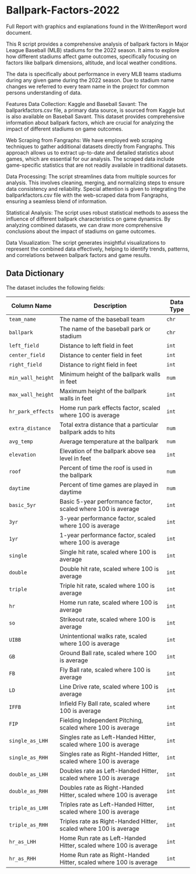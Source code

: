 # Ballpark-Factors-2022



Full Report with graphics and explanations found in the WrittenReport word document. 

This R script provides a comprehensive analysis of ballpark factors in Major League Baseball (MLB) stadiums for the 2022 season. It aims to explore how different stadiums affect game outcomes, specifically focusing on factors like ballpark dimensions, altitude, and local weather conditions.

The data is specifically about performance in every MLB teams stadiums during any given game during the 2022 season. Due to stadium name changes we referred to every team name in the project for common persons understanding of data. 

Features
Data Collection: Kaggle and Baseball Savant: The ballparkfactors.csv file, a primary data source, is sourced from Kaggle but is also available on Baseball Savant. This dataset provides comprehensive information about ballpark factors, which are crucial for analyzing the impact of different stadiums on game outcomes.

Web Scraping from Fangraphs: We have employed web scraping techniques to gather additional datasets directly from Fangraphs. This approach allows us to extract up-to-date and detailed statistics about games, which are essential for our analysis. The scraped data include game-specific statistics that are not readily available in traditional datasets.

Data Processing: The script streamlines data from multiple sources for analysis. This involves cleaning, merging, and normalizing steps to ensure data consistency and reliability. Special attention is given to integrating the ballparkfactors.csv file with the web-scraped data from Fangraphs, ensuring a seamless blend of information.

Statistical Analysis: The script uses robust statistical methods to assess the influence of different ballpark characteristics on game dynamics. By analyzing combined datasets, we can draw more comprehensive conclusions about the impact of stadiums on game outcomes.

Data Visualization: The script generates insightful visualizations to represent the combined data effectively, helping to identify trends, patterns, and correlations between ballpark factors and game results.

## Data Dictionary

The dataset includes the following fields:

| Column Name       | Description                                                       | Data Type |
|-------------------|-------------------------------------------------------------------|-----------|
| `team_name`       | The name of the baseball team                                     | `chr`     |
| `ballpark`        | The name of the baseball park or stadium                          | `chr`     |
| `left_field`      | Distance to left field in feet                                    | `int`     |
| `center_field`    | Distance to center field in feet                                  | `int`     |
| `right_field`     | Distance to right field in feet                                   | `int`     |
| `min_wall_height` | Minimum height of the ballpark walls in feet                      | `num`     |
| `max_wall_height` | Maximum height of the ballpark walls in feet                      | `int`     |
| `hr_park_effects` | Home run park effects factor, scaled where 100 is average         | `int`     |
| `extra_distance`  | Total extra distance that a particular ballpark adds to hits     | `num`     |
| `avg_temp`        | Average temperature at the ballpark                               | `num`     |
| `elevation`       | Elevation of the ballpark above sea level in feet                 | `int`     |
| `roof`            | Percent of time the roof is used in the ballpark                  | `num`     |
| `daytime`         | Percent of time games are played in daytime                       | `num`     |
| `basic_5yr`       | Basic 5-year performance factor, scaled where 100 is average      | `int`     |
| `3yr`             | 3-year performance factor, scaled where 100 is average            | `int`     |
| `1yr`             | 1-year performance factor, scaled where 100 is average            | `int`     |
| `single`          | Single hit rate, scaled where 100 is average                      | `int`     |
| `double`          | Double hit rate, scaled where 100 is average                      | `int`     |
| `triple`          | Triple hit rate, scaled where 100 is average                      | `int`     |
| `hr`              | Home run rate, scaled where 100 is average                        | `int`     |
| `so`              | Strikeout rate, scaled where 100 is average                       | `int`     |
| `UIBB`            | Unintentional walks rate, scaled where 100 is average             | `int`     |
| `GB`              | Ground Ball rate, scaled where 100 is average                     | `int`     |
| `FB`              | Fly Ball rate, scaled where 100 is average                        | `int`     |
| `LD`              | Line Drive rate, scaled where 100 is average                      | `int`     |
| `IFFB`            | Infield Fly Ball rate, scaled where 100 is average                | `int`     |
| `FIP`             | Fielding Independent Pitching, scaled where 100 is average        | `int`     |
| `single_as_LHH`   | Singles rate as Left-Handed Hitter, scaled where 100 is average   | `int`     |
| `single_as_RHH`   | Singles rate as Right-Handed Hitter, scaled where 100 is average  | `int`     |
| `double_as_LHH`   | Doubles rate as Left-Handed Hitter, scaled where 100 is average   | `int`     |
| `double_as_RHH`   | Doubles rate as Right-Handed Hitter, scaled where 100 is average  | `int`     |
| `triple_as_LHH`   | Triples rate as Left-Handed Hitter, scaled where 100 is average   | `int`     |
| `triple_as_RHH`   | Triples rate as Right-Handed Hitter, scaled where 100 is average  | `int`     |
| `hr_as_LHH`       | Home Run rate as Left-Handed Hitter, scaled where 100 is average  | `int`     |
| `hr_as_RHH`       | Home Run rate as Right-Handed Hitter, scaled where 100 is average | `int`     |

